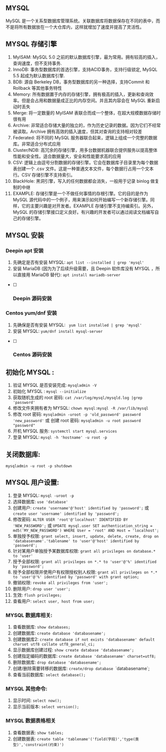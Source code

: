 ## MYSQL
MySQL 是一个关系型数据库管理系统。关联数据库将数据保存在不同的表中，而不是将所有数据放在一个大仓库内，这样就增加了速度并提高了灵活性。

## MYSQL 存储引擎
1. MyISAM: MySQL 5.0 之前的默认数据库引擎，最为常用。拥有较高的插入，查询速度，但不支持事务.
2. InnoDB: 事务型数据库的首选引擎，支持ACID事务，支持行级锁定, MySQL 5.5 起成为默认数据库引擎.
3. BDB: 源自 Berkeley DB，事务型数据库的另一种选择，支持Commit 和 Rollback 等其他事务特性
4. Memory: 所有数据置于内存的存储引擎，拥有极高的插入，更新和查询效率。但是会占用和数据量成正比的内存空间。并且其内容会在 MySQL 重新启动时丢失
5. Merge: 将一定数量的 MyISAM 表联合而成一个整体，在超大规模数据存储时很有用
6. Archive: 非常适合存储大量的独立的，作为历史记录的数据。因为它们不经常被读取。Archive 拥有高效的插入速度，但其对查询的支持相对较差
7. Federated: 将不同的 MySQL 服务器联合起来，逻辑上组成一个完整的数据库。非常适合分布式应用
8. Cluster/NDB: 高冗余的存储引擎，用多台数据机器联合提供服务以提高整体性能和安全性。适合数据量大，安全和性能要求高的应用
9. CSV: 逻辑上由逗号分割数据的存储引擎。它会在数据库子目录里为每个数据表创建一个 .csv 文件。这是一种普通文本文件，每个数据行占用一个文本行。CSV 存储引擎不支持索引。
10. BlackHole: 黑洞引擎，写入的任何数据都会消失，一般用于记录 binlog 做复制的中继
11. EXAMPLE: 存储引擎是一个不做任何事情的存根引擎。它的目的是作为 MySQL 源代码中的一个例子，用来演示如何开始编写一个新存储引擎。同样，它的主要兴趣是对开发者。EXAMPLE 存储引擎不支持编索引。另外，MySQL 的存储引擎接口定义良好。有兴趣的开发者可以通过阅读文档编写自己的存储引擎。

## MYSQL 安装
### Deepin apt 安装
1. 先确定是否有安装 MYSQL: `apt list --installed | grep 'mysql'`
2. 安装 MariaDB (因为为了后续升级需要，且 Deepin 软件库没有 MYSQL ，所以直接用 MariaDB 替代): `apt install mariadb-server`

- [ ] ### Deepin 源码安装 

### Centos yum/dnf 安装
1. 先确保是否有安装 MYSQL: ` yum list installed | grep 'mysql'`
2. 安装 MYSQL: `yum/dnf install mysql-server`

- [ ] ### Centos 源码安装 

## 初始化 MYSQL : 
1. 验证 MYSQL 是否安装完成: `mysqladmin -V`
2. 初始化 MYSQL : `mysql --initialize`
3. 获取随机生成的 root 密码: `cat /var/log/mysql/mysqld.log |grep 'password'`
4. 修改文件夹拥有者为 MYSQL: `chown mysql:mysql -R /var/lib/mysql`
5. 修改 root 密码: `mysqladmin -uroot -p 'old_password' password 'new_password'` 或 创建 root 密码: `mysqladmin -u root password "password"`
6. 开机 MYSQL 服务: `systemctl start mysql.services`
7. 登录 MYSQL: `mysql -h 'hostname' -u root -p `

## 关闭数据库: 
`mysqladmin -u root -p shutdown`

## MYSQL 用户设置:
1. 登录 MYSQL: `mysql -uroot -p`
2. 选择数据库: `use 'database'`
3. 创建用户: `create 'username'@'host' identified by 'password';` 或 `create user 'username' identified by 'password';`
4. 修改密码: `ALTER USER 'root'@'localhost' IDENTIFIED BY 'NEW_PASSWORD';` 或 `UPDATE mysql.user SET authentication_string = md5('MY_NEW_PASSWORD') WHERE User = 'root' AND Host = 'localhost';`
5. 单独授予权限: `grant select, insert, update, delete, create, drop on 'databasename'.'tablename' to 'user'@'host' identified by 'password';`
6. 针对某用户单独授予某数据库权限: `grant all privileges on database.* to 'user'`
7. 授予全部权限: `grant all privileges on *.* to 'user'@'%' identified by 'password';`
8. 授予全部权限并使用户有权限授权别人权限: `grant all privileges on *.* to 'user'@'%' identified by 'password' with grant option;`
9. 撤销权限: `revoke all privileges from 'user';`
10. 删除用户: `drop user 'user';`
11. 生效: `flush privileges;`
12. 查看用户: `select user, host from user;`

### MYSQL 数据库相关:
1. 查看数据库: `show databases;`
2. 创建数据库: `create database 'databasename';`
3. 创建数据库2: `create database if not exists 'databasename' default charset utf8 collate utf8_general_ci;`
4. 显示数据库创建过程: `show create database 'databasename';`
5. 创建指定编码的数据库: `create database 'databasename' charset=utf8;`
6. 删除数据库: `drop database 'databasename';`
7. 创建/删除需要转移的数据库: `create/drop database `\`databasename\`;
8. 查看当前数据库: `select database();`

### MYSQL 其他命令:
1. 显示时间: `select now();`
2. 显示当前版本: `select version();`

### MYSQL 数据表格相关
1. 查看数据表: `show tables;`
2. 创建数据表: `create table 'tablename'('field(字段)','type(类型)','constraint(约束)')`
